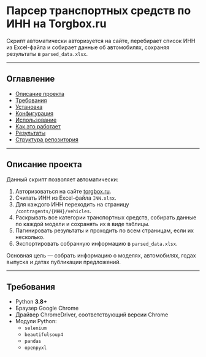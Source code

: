 # Парсер транспортных средств по ИНН на Torgbox.ru

Скрипт автоматически авторизуется на сайте, перебирает список ИНН из Excel-файла и собирает данные об автомобилях, сохраняя результаты в `parsed_data.xlsx`.

---

## Оглавление

- [Описание проекта](#описание-проекта)  
- [Требования](#требования)  
- [Установка](#установка)  
- [Конфигурация](#конфигурация)  
- [Использование](#использование)  
- [Как это работает](#как-это-работает)  
- [Результаты](#результаты)  
- [Структура репозитория](#структура-репозитория)

---

## Описание проекта

Данный скрипт позволяет автоматически:

1. Авторизоваться на сайте [torgbox.ru](https://torgbox.ru).  
2. Считать ИНН из Excel-файла `INN.xlsx`.  
3. Для каждого ИНН переходить на страницу `/contragents/{ИНН}/vehicles`.  
4. Раскрывать все категории транспортных средств, собирать данные по каждой модели и сохранять их в виде таблицы.  
5. Пагинировать результаты и проходить по всем страницам, если их несколько.  
6. Экспортировать собранную информацию в `parsed_data.xlsx`.  

Основная цель — собрать информацию о моделях, автомобилях, годах выпуска и датах публикации предложений.

---

## Требования

- Python **3.8+**  
- Браузер Google Chrome  
- Драйвер ChromeDriver, соответствующий версии Chrome  
- Модули Python:
  - `selenium`
  - `beautifulsoup4`
  - `pandas`
  - `openpyxl`

